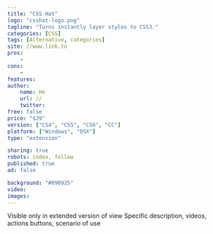 ```yaml
---
title: "CSS Hat"
logo: "csshat-logo.png"
tagline: "Turns instantly layer styles to CSS3."
categories: [CSS]
tags: [Alternative, categories]
site: //www.link.to
pros:
    -
cons:
    - 
features: 
author:
    name: He
    url: //
    twitter:
free: false
price: "$29"
version: ["CS4", "CS5", "CS6", "CC"]
platform: ["Windows", "OSX"]
type: "extension"

sharing: true
robots: index, follow
published: true
ad: false

background: "#090925"
video:
images:
---
```


Visible only in extended version of view
Specific description, videos, actions buttons, scenario of use